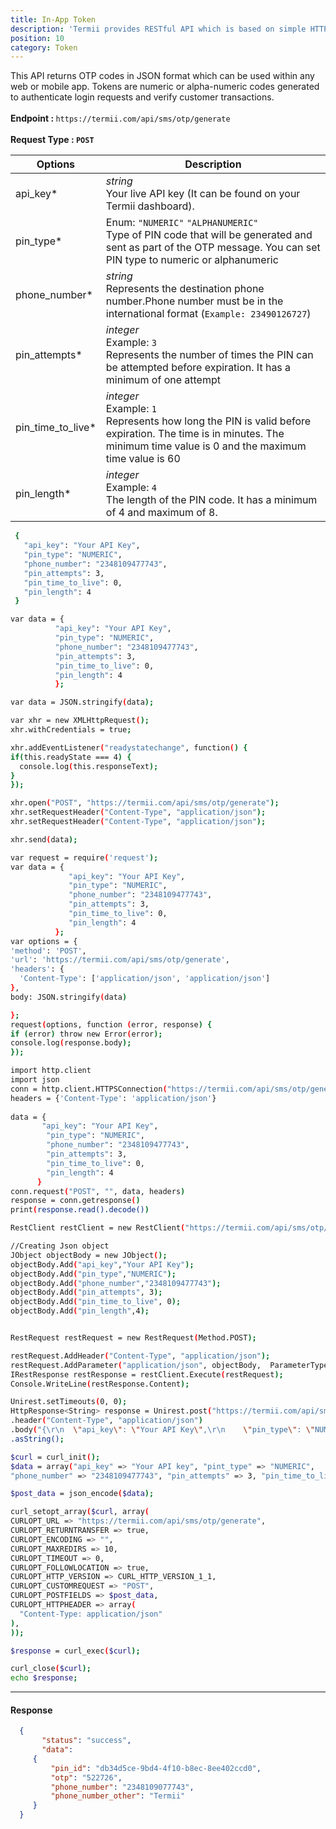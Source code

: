 ```yaml
---
title: In-App Token
description: 'Termii provides RESTful API which is based on simple HTTP POST/GET requests. Our API lets you create, send, and verify messages, as well as, track your delivery statistics.'
position: 10
category: Token
---
```


This API returns OTP codes in JSON format which can be used within any web or mobile app.
Tokens are numeric or alpha-numeric codes generated to authenticate login requests and verify customer transactions. <br>
<br>
<b>Endpoint : </b>
`
https://termii.com/api/sms/otp/generate
`<br> <br> <b>Request Type : </b>**`POST`**


Options | Description |
--- | --- |
api_key* |*string*<br> Your live API key (It can be found on your Termii dashboard).  | 
pin_type* |Enum: `"NUMERIC"` `"ALPHANUMERIC"`<br> Type of PIN code that will be generated and sent as part of the OTP message. You can set PIN type to numeric or alphanumeric | 
phone_number* | *string*<br> Represents the destination phone number.Phone number must be in the international format (`Example: 23490126727`)| 
pin_attempts* |*integer*<br>Example: `3`<br> Represents the number of times the PIN can be attempted before expiration. It has a minimum of one attempt| 
pin_time_to_live* |*integer*<br> Example: `1`<br> Represents how long the PIN is valid before expiration. The time is in minutes. The minimum time value is 0 and the maximum time value is 60 | 
pin_length* |*integer*<br>Example: `4` <br> The length of the PIN code. It has a minimum of 4 and maximum of 8.| 



<code-group>
   <code-block label="JSON" active>

  ```bash
   {
     "api_key": "Your API Key",
     "pin_type": "NUMERIC",
     "phone_number": "2348109477743",
     "pin_attempts": 3,
     "pin_time_to_live": 0,
     "pin_length": 4
   }
  ```

  </code-block>
  <code-block label="JavaScript">

  ```bash
 var data = {
            "api_key": "Your API Key",
            "pin_type": "NUMERIC",
            "phone_number": "2348109477743",
            "pin_attempts": 3,
            "pin_time_to_live": 0,
            "pin_length": 4
            };

var data = JSON.stringify(data);

var xhr = new XMLHttpRequest();
xhr.withCredentials = true;

xhr.addEventListener("readystatechange", function() {
  if(this.readyState === 4) {
    console.log(this.responseText);
  }
});

xhr.open("POST", "https://termii.com/api/sms/otp/generate");
xhr.setRequestHeader("Content-Type", "application/json");
xhr.setRequestHeader("Content-Type", "application/json");

xhr.send(data);

  ```

  </code-block>
 <code-block label="NodeJs" >

  ```bash
 var request = require('request');
var data = {
               "api_key": "Your API Key",
               "pin_type": "NUMERIC",
               "phone_number": "2348109477743",
               "pin_attempts": 3,
               "pin_time_to_live": 0,
               "pin_length": 4
            };
var options = {
  'method': 'POST',
  'url': 'https://termii.com/api/sms/otp/generate',
  'headers': {
    'Content-Type': ['application/json', 'application/json']
  },
  body: JSON.stringify(data)

};
request(options, function (error, response) { 
  if (error) throw new Error(error);
  console.log(response.body);
});

  ```
  </code-block>
 <code-block label="Python" >

  ```bash
import http.client
import json
conn = http.client.HTTPSConnection("https://termii.com/api/sms/otp/generate")
headers = {'Content-Type': 'application/json'}
        
data = {
         "api_key": "Your API Key",
          "pin_type": "NUMERIC",
          "phone_number": "2348109477743",
          "pin_attempts": 3,
          "pin_time_to_live": 0,
          "pin_length": 4
        }
conn.request("POST", "", data, headers)
response = conn.getresponse()
print(response.read().decode())
   ```
  </code-block>

<code-block label="C#" >

  ```bash
RestClient restClient = new RestClient("https://termii.com/api/sms/otp/generate");

//Creating Json object
JObject objectBody = new JObject();
objectBody.Add("api_key","Your API Key");
objectBody.Add("pin_type","NUMERIC");
objectBody.Add("phone_number","2348109477743");
objectBody.Add("pin_attempts", 3);
objectBody.Add("pin_time_to_live", 0);
objectBody.Add("pin_length",4);


RestRequest restRequest = new RestRequest(Method.POST);

restRequest.AddHeader("Content-Type", "application/json");
restRequest.AddParameter("application/json", objectBody,  ParameterType.RequestBody);
IRestResponse restResponse = restClient.Execute(restRequest);
Console.WriteLine(restResponse.Content);  
  ```
  </code-block>
<code-block label="Java" >

  ```bash
  Unirest.setTimeouts(0, 0);
HttpResponse<String> response = Unirest.post("https://termii.com/api/sms/otp/generate")
  .header("Content-Type", "application/json")
  .body("{\r\n  \"api_key\": \"Your API Key\",\r\n    \"pin_type\": \"NUMERIC\",\r\n  \"phone_number\": \"2348109477743\",\r\n    \"pin_attempts\": 3,\r\n   \"pin_time_to_live\": 0,\r\n    \"pin_length\": 4\r\n }")
  .asString();

  ```
  </code-block>
<code-block label="PHP" >

  ```bash
$curl = curl_init();
$data = array("api_key" => "Your API key", "pint_type" => "NUMERIC", 
"phone_number" => "2348109477743", "pin_attempts" => 3, "pin_time_to_live" => 0, "pin_length" => 4 );

$post_data = json_encode($data);

curl_setopt_array($curl, array(
  CURLOPT_URL => "https://termii.com/api/sms/otp/generate",
  CURLOPT_RETURNTRANSFER => true,
  CURLOPT_ENCODING => "",
  CURLOPT_MAXREDIRS => 10,
  CURLOPT_TIMEOUT => 0,
  CURLOPT_FOLLOWLOCATION => true,
  CURLOPT_HTTP_VERSION => CURL_HTTP_VERSION_1_1,
  CURLOPT_CUSTOMREQUEST => "POST",
  CURLOPT_POSTFIELDS => $post_data,
  CURLOPT_HTTPHEADER => array(
    "Content-Type: application/json"
  ),
));

$response = curl_exec($curl);

curl_close($curl);
echo $response;

  ```
  </code-block>
</code-group>


<hr />


#### Response

```JSON
  {
       "status": "success",
       "data": 
     {
         "pin_id": "db34d5ce-9bd4-4f10-b8ec-8ee402ccd0",
         "otp": "522726",
         "phone_number": "2348109077743",
         "phone_number_other": "Termii"
     }
  }
```
